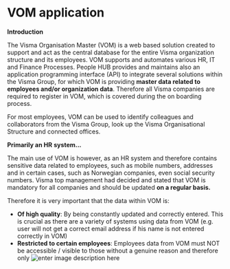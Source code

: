# VOM application

**Introduction**

The Visma Organisation Master (VOM) is a web based solution created to support and act as the central database for the entire Visma organization structure and its employees. VOM supports and automates various HR, IT and Finance Processes. People HUB provides and maintains also an application programming interface (API) to integrate several solutions within the Visma Group, for which VOM is providing **master data related to employees and/or organization data**. Therefore all Visma companies are required to register in VOM, which is covered during the on boarding process.

For most employees, VOM can be used to identify colleagues and collaborators from the Visma Group, look up the Visma Organisational Structure and connected offices.

**Primarily an HR** **system...**

The main use of VOM is however, as an HR system and therefore contains sensitive data related to employees, such as mobile numbers, addresses and in certain cases, such as Norwegian companies, even social security numbers. Visma top management had decided and stated that VOM is mandatory for all companies and should be updated  **on a regular basis.**

Therefore it is very important that the data within VOM is:

-   **Of high quality**: By being constantly updated and correctly entered. This is crucial as there are a variety of systems using data from VOM (e.g. user will not get a correct email address if his name is not entered correctly in VOM)
-   **Restricted to certain employees**: Employees data from VOM must NOT be accessible / visible to those without a genuine reason and therefore only
![enter image description here](!%5Bvom_application%5D%28https://user-images.githubusercontent.com/86352458/161050014-73bc2ade-8def-4ca2-9c3b-f0d1a30ae59d.png%29)
<!--stackedit_data:
eyJoaXN0b3J5IjpbLTY3MDI1NzcyOCwxNDY4MzI3MzIsNTMxMD
k2NTcwLC0xOTk2NDk5MDQzLDUzMTA5NjU3MCwtMTUzODk5MTky
NF19
-->